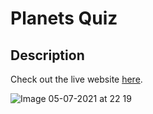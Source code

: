 # **Planets Quiz** #

## Description

Check out the live website [here](https://divine-97.github.io/Planets-Quiz/). 

![Image 05-07-2021 at 22 19](https://user-images.githubusercontent.com/81257331/124654148-1c86f780-de96-11eb-921c-3b77e87b518f.jpg)
